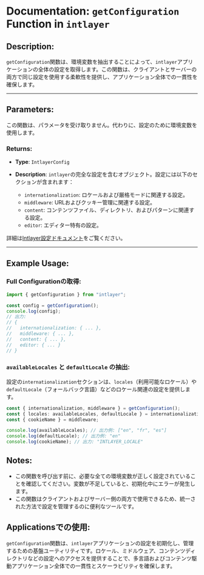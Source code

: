 # Documentation: `getConfiguration` Function in `intlayer`

## Description:

`getConfiguration`関数は、環境変数を抽出することによって、`intlayer`アプリケーションの全体の設定を取得します。この関数は、クライアントとサーバーの両方で同じ設定を使用する柔軟性を提供し、アプリケーション全体での一貫性を確保します。

---

## Parameters:

この関数は、パラメータを受け取りません。代わりに、設定のために環境変数を使用します。

### Returns:

- **Type**: `IntlayerConfig`
- **Description**: `intlayer`の完全な設定を含むオブジェクト。設定には以下のセクションが含まれます：

  - `internationalization`: ロケールおよび厳格モードに関連する設定。
  - `middleware`: URLおよびクッキー管理に関連する設定。
  - `content`: コンテンツファイル、ディレクトリ、およびパターンに関連する設定。
  - `editor`: エディター特有の設定。

詳細は[Intlayer設定ドキュメント](https://github.com/aymericzip/intlayer/blob/main/docs/ja/configuration.md)をご覧ください。

---

## Example Usage:

### Full Configurationの取得:

```typescript
import { getConfiguration } from "intlayer";

const config = getConfiguration();
console.log(config);
// 出力:
// {
//   internationalization: { ... },
//   middleware: { ... },
//   content: { ... },
//   editor: { ... }
// }
```

### `availableLocales` と `defaultLocale` の抽出:

設定の`internationalization`セクションは、`locales`（利用可能なロケール）や`defaultLocale`（フォールバック言語）などのロケール関連の設定を提供します。

```typescript
const { internationalization, middleware } = getConfiguration();
const { locales: availableLocales, defaultLocale } = internationalization;
const { cookieName } = middleware;

console.log(availableLocales); // 出力例: ["en", "fr", "es"]
console.log(defaultLocale); // 出力例: "en"
console.log(cookieName); // 出力: "INTLAYER_LOCALE"
```

## Notes:

- この関数を呼び出す前に、必要な全ての環境変数が正しく設定されていることを確認してください。変数が不足していると、初期化中にエラーが発生します。
- この関数はクライアントおよびサーバー側の両方で使用できるため、統一された方法で設定を管理するのに便利なツールです。

## Applicationsでの使用:

`getConfiguration`関数は、`intlayer`アプリケーションの設定を初期化し、管理するための基盤ユーティリティです。ロケール、ミドルウェア、コンテンツディレクトリなどの設定へのアクセスを提供することで、多言語およびコンテンツ駆動アプリケーション全体での一貫性とスケーラビリティを確保します。
